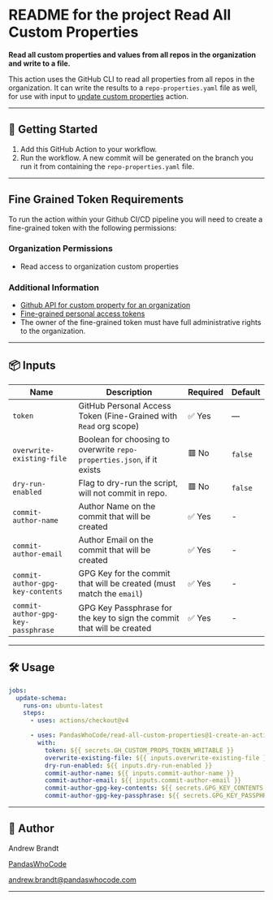 # README for the project Read All Custom Properties

**Read all custom properties and values from all repos in the organization and write to a file.**

This action uses the GitHub CLI to read all properties from all repos in the organization. It can write
the results to a `repo-properties.yaml` file as well, for use with input to 
[update custom properties](https://github.com/PandasWhoCode/update-custom-properties) action.

---

## 🚀 Getting Started

1. Add this GitHub Action to your workflow.
2. Run the workflow. A new commit will be generated on the branch you run it from containing the `repo-properties.yaml`
file.

---

## Fine Grained Token Requirements

To run the action within your Github CI/CD pipeline you will need to create a
fine-grained token with the following permissions:

### Organization Permissions

- Read access to organization custom properties

### Additional Information

- [Github API for custom property for an organization](https://docs.github.com/en/rest/orgs/custom-properties?apiVersion=2022-11-28#create-or-update-a-custom-property-for-an-organization)
- [Fine-grained personal access tokens](https://docs.github.com/en/authentication/keeping-your-account-and-data-secure/managing-your-personal-access-tokens#creating-a-fine-grained-personal-access-token)
- The owner of the fine-grained token must have full administrative rights to the organization.

---

## 📦 Inputs

| Name                      | Description                                                            | Required | Default |
|---------------------------|------------------------------------------------------------------------|-----|---------|
| `token`                   | GitHub Personal Access Token (Fine-Grained with `Read` org scope)      | ✅ Yes | —       |
| `overwrite-existing-file` | Boolean for choosing to overwrite `repo-properties.json`, if it exists | 🟥  No | `false` |
| `dry-run-enabled`         | Flag to dry-run the script, will not commit in repo.                   | 🟥  No | `false` |
| `commit-author-name`      | Author Name on the commit that will be created                         | ✅ Yes | -       |
| `commit-author-email`     | Author Email on the commit that will be created                        | ✅ Yes | -       |
| `commit-author-gpg-key-contents`   | GPG Key for the commit that will be created (must match the `email`)   | ✅ Yes | -       |
| `commit-author-gpg-key-passphrase`    | GPG Key Passphrase for the key to sign the commit that will be created | ✅ Yes | -       |

---

## 🛠 Usage

```yaml
jobs:
  update-schema:
    runs-on: ubuntu-latest
    steps:
      - uses: actions/checkout@v4

      - uses: PandasWhoCode/read-all-custom-properties@1-create-an-action-to-read-all-custom-properties
        with:
          token: ${{ secrets.GH_CUSTOM_PROPS_TOKEN_WRITABLE }}
          overwrite-existing-file: ${{ inputs.overwrite-existing-file }}
          dry-run-enabled: ${{ inputs.dry-run-enabled }}
          commit-author-name: ${{ inputs.commit-author-name }}
          commit-author-email: ${{ inputs.commit-author-email }}
          commit-author-gpg-key-contents: ${{ secrets.GPG_KEY_CONTENTS }}
          commit-author-gpg-key-passphrase: ${{ secrets.GPG_KEY_PASSPHRASE }}
```

---

## 👤 Author

Andrew Brandt

[PandasWhoCode](https://pandaswhocode.com)

[andrew.brandt@pandaswhocode.com](mailto:andrew.brandt@pandaswhocode.com)

---